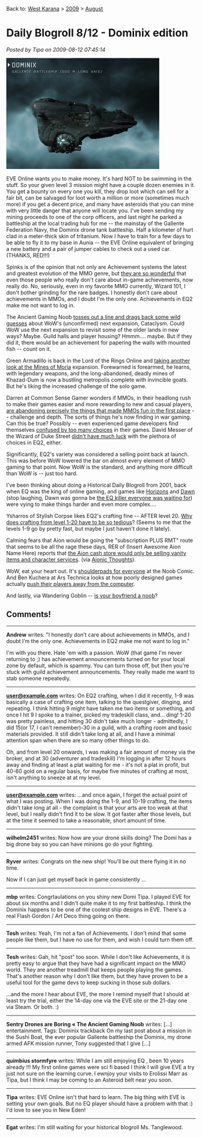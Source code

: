 Back to: [West Karana](/posts/westkarana.md) > [2009](/posts/2009/westkarana.md) > [August](./westkarana.md)
# Daily Blogroll 8/12 - Dominix edition

*Posted by Tipa on 2009-08-12 07:45:14*

![It looks better on the inside.](../../../uploads/2009/08/ExeFile-2009-08-11-22-18-43-82.jpg "It looks better on the inside.")

EVE Online wants you to make money. It's hard NOT to be swimming in the stuff. So your given level 3 mission might have a couple dozen enemies in it. You get a bounty on every one you kill, they drop loot which can sell for a fair bit, can be salvaged for loot worth a million or more (sometimes much more) if you get a decent price, and many have asteroids that you can mine with very little danger that anyone will locate you. I've been sending my mining proceeds to one of the corp officers, and last night he parked a battleship at the local trading hub for me -- the mainstay of the Gallente Federation Navy, the Dominix drone tank battleship. Half a kilometer of hurt clad in a meter-thick skin of tritanium. Now I have to train for a few days to be able to fly it to my base in Aunia -- the EVE Online equivalent of bringing a new battery and a pair of jumper cables to check out a used car. (THANKS, RED!!!)

Spinks is of the opinion that not only are Achievement systems the latest and greatest evolution of the MMO genre, but [they are so wonderful](http://spinksville.wordpress.com/2009/08/12/achievements-for-non-achievers/) that even those people who really don't care about in-game achievements, now really do. No, seriously, even in my favorite MMO currently, Wizard 101, I don't bother grinding for the rare badges. I honestly don't care about achievements in MMOs, and I doubt I'm the only one. Achievements in EQ2 make me not want to log in.

The Ancient Gaming Noob [tosses out a line and drags back some wild guesses](http://tagn.wordpress.com/2009/08/11/the-approaching-cataclysm/) about WoW's (unconfirmed) next expansion, Cataclysm. Could WoW use the next expansion to revisit some of the older lands in new ways? Maybe. Guild halls and player housing? Hmmm.... maybe. But if they did it, there would be an achievement for papering the walls with mounted fish -- count on it.

Green Armadillo is back in the Lord of the Rings Online and [taking another look at the Mines of Moria](http://playervsdeveloper.blogspot.com/2009/08/more-early-re-impressions-of-moria.html) expansion. Forewarned is forearmed, he learns, with legendary weapons, and the long-abandoned, deadly mines of Khazad-Dum is now a bustling metropolis complete with invincible goats. But he's liking the increased challenge of the solo game.

Darren at Common Sense Gamer wonders if MMOs, in their headlong rush to make their games easier and more rewarding to new and casual players, [are abandoning precisely the things that made MMOs fun in the first place](http://commonsensegamer.com/?p=1435) -- challenge and depth. The sorts of things he's now finding in war gaming. Can this be true? Possibly -- even experienced game developers find themselves [confused by too many choices](http://www.wolfsheadonline.com/?p=2570) in their games. David Messer of the Wizard of Duke Street [didn't have much luck](http://dukestreet.org/archives/004713.html) with the plethora of choices in EQ2, either. 

Significantly, EQ2's variety was considered a selling point back at launch. This was before WoW lowered the bar on almost every element of MMO gaming to that point. Now WoW is the standard, and anything more difficult than WoW is -- just too hard.

I've been thinking about doing a Historical Daily Blogroll from 2001, back when EQ was the king of online gaming, and games like [Horizons](http://www.istaria.com/) and [Dawn](http://www.glitchless.com/dawn.html) (stop laughing, Dawn was gonna be [the EQ killer everyone was waiting for](http://www.sharkyforums.com/archive/index.php/t-105220.html)) were vying to make things harder and even more complex....

Ysharros of Stylish Corpse likes EQ2's crafting fine -- AFTER level 20. [Why does crafting from level 1-20 have to be so tedious](http://stylishcorpse.wordpress.com/2009/08/12/only-hurt-20-levels/)? (Seems to me that the levels 1-9 go by pretty fast, but maybe I just haven't done it lately).

Calming fears that Aion would be going the "subscription PLUS RMT" route that seems to be all the rage these days, RER of (Insert Awesome Aion Name Here) reports that [the Aion cash store would only be selling vanity items and character services](http://insert-awesome-aion-name.blogspot.com/2009/08/micro-transactions.html). (via [Aionic Thoughts](http://aionicthoughts.wordpress.com/2009/08/11/new-information-from-ayase-calms-my-worries/)).

WoW, eat your heart out. It's [shoulderpads for everyone](http://www.thenoobcomic.com/index.php?pos=357) at the Noob Comic. And Ben Kuchera at Ars Technica looks at how poorly designed games actually [push their players away from the computer](http://arstechnica.com/gaming/news/2009/08/why-we-quit-the-moments-that-push-us-away-from-gaming.ars).

And lastly, via Wandering Goblin -- [is your boyfriend a noob](http://www.wanderinggoblin.com/2009/08/11/n00b-boyfriend-disappoints/)?

## Comments!

---

**Andrew** writes: "I honestly don’t care about achievements in MMOs, and I doubt I’m the only one. Achievements in EQ2 make me not want to log in."

I'm with you there. Hate 'em with a passion. WoW (that game I'm never returning to ;) has achievement announcements turned on for your local zone by default, which is spammy. You can turn those off, but then you're stuck with guild achievement announcements. They really made me want to stab someone repeatedly.

---

**user@example.com** writes: On EQ2 crafting, when I did it recently, 1-9 was basically a case of crafting one item, talking to the questgiver, dinging, and repeating. I think hitting 9 might have taken me two items or something, and once I hit 9 I spoke to a trainer, picked my tradeskill class, and... ding! 1-20 was pretty painless, and hitting 30 didn't take much longer - admittedly, I did 15(or 17, I can't remember)-30 in a guild, with a crafting room and basic materials provided. It still didn't take long at all, and I have a minimal attention span when there are so many other things to do.

Oh, and from level 20 onwards, I was making a fair amount of money via the broker, and at 30 (adventurer and tradeskill) I'm logging in after 12 hours away and finding at least a plat waiting for me - it's not a plat in profit, but 40-60 gold on a regular basis, for maybe five minutes of crafting at most, isn't anything to sneeze at at my level.

---

**user@example.com** writes: ...and once again, I forget the actual point of what I was posting. When I was doing the 1-9, and 10-19 crafting, the items didn't take long at all - the complaint is that your arts are too weak at that level, but I really didn't find it to be slow. It got faster after those levels, but at the time it seemed to take a reasonable, short amount of time.

---

**wilhelm2451** writes: Now how are your drone skills doing? The Domi has a big drone bay so you can have minions go do your fighting.

---

**Ryver** writes: Congrats on the new ship! You'll be out there flying it in no time.

Now if I can just get myself back in game consistently ...

---

**mbp** writes: Congrtaulations on you shiny new Domi Tipa. I played EVE for about six months and I didn't quite make it to my first battleship. I think the Dominix happens to be one of the coolest ship designs in EVE. There's a real Flash Gordon / Art Deco thing going on there.

---

**Tesh** writes: Yeah, I'm not a fan of Achievements. I don't mind that some people like them, but I have no use for them, and wish I could turn them off.

---

**Tesh** writes: Gah, hit "post" too soon. While I don't like Achievements, it is pretty easy to argue that they have had a significant impact on the MMO world. They are another treadmill that keeps people playing the games. That's another reason why I don't like them, but they have proven to be a useful tool for the game devs to keep sucking in those sub dollars.

...and the more I hear about EVE, the more I remind myself that I should at least try the trial, either the 14-day one via the EVE site or the 21-day one via Steam. Or both. :)

---

**Sentry Drones are Boring &laquo; The Ancient Gaming Noob** writes: [...] entertainment. Tags: Dominix trackback On my last post about a mission in the Sushi Boat, the ever popular Gallente battleship the Dominix, my drone armed AFK mission runner, Tony suggested that I give [...]

---

**quimbius stormfyre** writes: While I am still emjoying EQ , been 10 years already !!! My first online games were sci fi based I think I will give EVE a try just not sure on the learning curve. I ewnjoy your visits to Erolissi Marr as Tipa, but I think I may be coming to an Asteroid belt near you soon.

---

**Tipa** writes: EVE Online isn't that hard to learn. The big thing with EVE is setting your own goals. But no EQ player should have a problem with that :) I'd love to see you in New Eden!

---

**Egat** writes: I'm still waiting for your historical blogroll Ms. Tanglewood.

